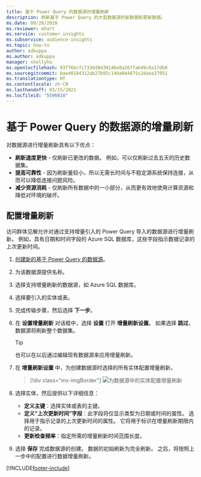 ```yaml
---
title: 基于 Power Query 的数据源的增量刷新
description: 刷新基于 Power Query 的大型数据源的新数据和更新数据。
ms.date: 09/28/2020
ms.reviewer: mhart
ms.service: customer-insights
ms.subservice: audience-insights
ms.topic: how-to
author: adkuppa
ms.author: adkuppa
manager: shellyha
ms.openlocfilehash: 03f76bcfc7336d8430146e8a26ffa649c6a17db0
ms.sourcegitcommit: bae40184312ab27b95c140a044875c2daea37951
ms.translationtype: HT
ms.contentlocale: zh-CN
ms.lasthandoff: 03/15/2021
ms.locfileid: "5596810"
---
```

# <a name="incremental-refresh-for-data-sources-based-on-power-query"></a>基于 Power Query 的数据源的增量刷新

对数据源进行增量刷新具有以下优点：

- **刷新速度更快** - 仅刷新已更改的数据。 例如，可以仅刷新过去五天的历史数据集。
- **提高可靠性** - 因为刷新量较小，所以无需长时间与不稳定源系统保持连接，从而可以降低连接问题风险。
- **减少资源消耗** - 仅刷新所有数据中的一小部分，从而更有效地使用计算资源和降低对环境的破坏。

## <a name="configure-incremental-refresh"></a>配置增量刷新

访问群体见解允许对通过支持增量引入的 Power Query 导入的数据源进行增量刷新。 例如，具有日期和时间字段的 Azure SQL 数据库，这些字段指示数据记录的上次更新时间。

1. [创建新的基于 Power Query 的数据源](connect-power-query.md)。

1. 为该数据源提供名称。

1. 选择支持增量刷新的数据源，如 Azure SQL 数据库。

1. 选择要引入的实体或表。

1. 完成传输步骤，然后选择 **下一步**。

1. 在 **设置增量刷新** 对话框中，选择 **设置** 打开 **增量刷新设置**。 如果选择 **跳过**，数据源将刷新整个数据集。
   > [!TIP]
   > 也可以在以后通过编辑现有数据源来应用增量刷新。

1. 在 **增量刷新设置** 中，为创建数据源时选择的所有实体配置增量刷新。

   > [!div class="mx-imgBorder"]
   > ![为数据源中的实体配置增量刷新](media/incremental-refresh-settings.png "为数据源中的实体配置增量刷新")

1. 选择实体，然后提供以下详细信息：

   - **定义主键**：选择实体或表的主键。
   - **定义“上次更新时间”字段**：此字段将仅显示类型为日期或时间的属性。 选择用于指示记录的上次更新时间的属性。 它将用于标识在增量刷新期限内的记录。
   - **更新检查频率**：指定所需的增量刷新时间范围长度。

1. 选择 **保存** 完成数据源的创建。 数据的初始刷新为完全刷新。 之后，将按照上一步中的配置进行数据增量刷新。


[!INCLUDE[footer-include](../includes/footer-banner.md)]